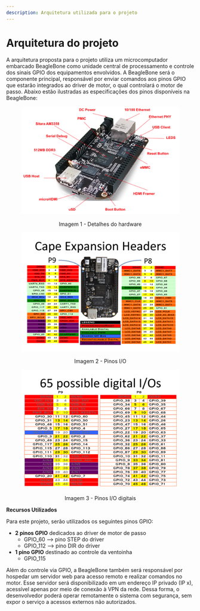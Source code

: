 ```yaml
---
description: Arquitetura utilizada para o projeto
---
```


# Arquitetura do projeto

A arquitetura proposta para o projeto utiliza um microcomputador embarcado BeagleBone como unidade central de processamento e controle dos sinais GPIO dos equipamentos envolvidos. A BeagleBone será o componente principal, responsável por enviar comandos aos pinos GPIO que estarão integrados ao driver de motor, o qual controlará o motor de passo. Abaixo estão ilustradas as especificações dos pinos disponíveis na BeagleBone:

<figure><img src=".gitbook/assets/black_hardware_details.png" alt="" width="563"><figcaption></figcaption></figure>

<p align="center">Imagem 1 - Detalhes do hardware</p>

<p align="center"></p>

<figure><img src=".gitbook/assets/cape-headers.png" alt="" width="563"><figcaption></figcaption></figure>

<p align="center">Imagem 2 - Pinos I/O</p>

<figure><img src=".gitbook/assets/cape-headers-digital (1).png" alt="" width="563"><figcaption></figcaption></figure>

<p align="center">Imagem 3 - Pinos I/O digitais</p>

<p align="center"></p>

**Recursos Utilizados**

Para este projeto, serão utilizados os seguintes pinos GPIO:

* **2 pinos GPIO** dedicados ao driver de motor de passo
  * GPIO\_60 --> pino STEP do driver
  * GPIO\_112 --> pino DIR do driver
* **1 pino GPIO** destinado ao controle da ventoinha
  * GPIO\_115

Além do controle via GPIO, a BeagleBone também será responsável por hospedar um servidor web para acesso remoto e realizar comandos no motor. Esse servidor será disponibilizado em um endereço IP privado (IP x), acessível apenas por meio de conexão à VPN da rede. Dessa forma, o desenvolvedor poderá operar remotamente o sistema com segurança, sem expor o serviço a acessos externos não autorizados.
